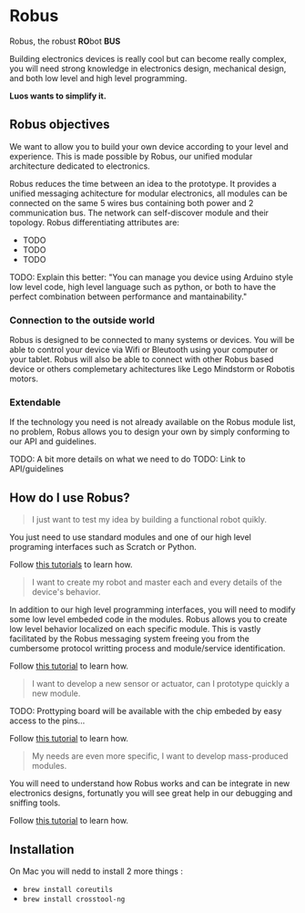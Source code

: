 # Robus
Robus, the robust **RO**bot **BUS**

Building electronics devices is really cool but can become really complex, you will need strong knowledge in electronics design, mechanical design, and both low level and high level programming.

**Luos wants to simplify it.**

## Robus objectives

We want to allow you to build your own device according to your level and experience. This is made possible by Robus, our unified modular architecture dedicated to electronics.

Robus reduces the time between an idea to the prototype. It provides a unified messaging achitecture for modular electronics, all modules can be connected on the same 5 wires bus containing both power and 2 communication bus. The network can self-discover module and their topology. Robus differentiating attributes are:
- TODO
- TODO
- TODO

TODO: Explain this better: "You can manage you device using Arduino style low level code, high level language such as python, or both to have the perfect combination between performance and mantainability."

### Connection to the outside world

Robus is designed to be connected to many systems or devices. You will be able to control your device via Wifi or Bleutooth using your computer or your tablet. Robus will also be able to connect with other Robus based device or others complemetary achitectures like Lego Mindstorm or Robotis motors.

### Extendable

If the technology you need is not already available on the Robus module list, no problem, Robus allows you to design your own by simply conforming to our API and guidelines.

TODO: A bit more details on what we need to do
TODO: Link to API/guidelines

## How do I use Robus?

> I just want to test my idea by building a functional robot quikly.

You just need to use standard modules and one of our high level programing interfaces such as Scratch or Python.

Follow [this tutorials](doc/beginners.md) to learn how.

> I want to create my robot and master each and every details of the device's behavior.

In addition to our high level programming interfaces, you will need to modify some low level embeded code in the modules. Robus allows you to create low level behavior localized on each specific module. This is vastly facilitated by the Robus messaging system freeing you from the cumbersome protocol writting process and module/service identification.

Follow [this tutorial](doc/intermediates.md) to learn how.

> I want to develop a new sensor or actuator, can I prototype quickly a new module.

TODO: Prottyping board will be available with the chip embeded by easy access to the pins...

Follow [this tutorial](doc/advanced.md) to learn how.

> My needs are even more specific, I want to develop mass-produced modules.

You will need to understand how Robus works and can be integrate in new electronics designs, fortunatly you will see great help in our debugging and sniffing tools.

Follow [this tutorial](doc/developers.md) to learn how.

## Installation

On Mac you will nedd to install 2 more things :
- `brew install coreutils`
- `brew install crosstool-ng`
